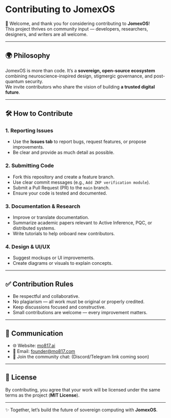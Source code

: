 # Contributing to JomexOS

👋 Welcome, and thank you for considering contributing to **JomexOS**!  
This project thrives on community input — developers, researchers, designers, and writers are all welcome.  

---

## 🌍 Philosophy
JomexOS is more than code. It’s a **sovereign, open-source ecosystem** combining neuroscience-inspired design, stigmergic governance, and post-quantum security.  
We invite contributors who share the vision of building **a trusted digital future**.

---

## 🛠️ How to Contribute

### 1. Reporting Issues
- Use the **Issues tab** to report bugs, request features, or propose improvements.  
- Be clear and provide as much detail as possible.  

### 2. Submitting Code
- Fork this repository and create a feature branch.  
- Use clear commit messages (e.g., `Add ZKP verification module`).  
- Submit a Pull Request (PR) to the `main` branch.  
- Ensure your code is tested and documented.  

### 3. Documentation & Research
- Improve or translate documentation.  
- Summarize academic papers relevant to Active Inference, PQC, or distributed systems.  
- Write tutorials to help onboard new contributors.  

### 4. Design & UI/UX
- Suggest mockups or UI improvements.  
- Create diagrams or visuals to explain concepts.  

---

## ✅ Contribution Rules
- Be respectful and collaborative.  
- No plagiarism — all work must be original or properly credited.  
- Keep discussions focused and constructive.  
- Small contributions are welcome — every improvement matters.  

---

## 📡 Communication
- 🌐 Website: [mo817.ai](https://mo817.ai)  
- 📧 Email: founder@mo817.com  
- 💬 Join the community chat: (Discord/Telegram link coming soon)  

---

## 📜 License
By contributing, you agree that your work will be licensed under the same terms as the project (**MIT License**).  

---

✨ Together, let’s build the future of sovereign computing with **JomexOS**.
